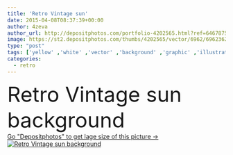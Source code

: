 ```yaml
---
title: 'Retro Vintage sun'
date: 2015-04-08T08:37:39+00:00
author: 4zeva
author_url: http://depositphotos.com/portfolio-4202565.html?ref=64678756
image: https://st2.depositphotos.com/thumbs/4202565/vector/6962/69623627/api_thumb_450.jpg?forcejpeg=true
type: "post"
tags: ['yellow' ,'white' ,'vector' ,'background' ,'graphic' ,'illustration' ,'design' ,'paper' ,'shiny' ,'art' ,'summer' ,'sun' ,'abstract' ,'texture' ,'shine' ,'sunny' ,'light' ,'warm' ,'solar' ,'pattern' ,'black' ,'style' ,'antique' ,'grunge' ,'old' ,'retro' ,'vintage' ,'sunrise' ,'star' ,'backdrop' ,'hot' ,'lines' ,'burn' ,'rays' ,'sunburst' ,'wallpaper' ,'template' ,'trendy' ,'film' ,'beam' ,'flare' ,'sunrays' ,'radiate' ,'distressed' ,'starburst' ,'burst' ,'and' ,'de' ,'pano' ,'sol' ]
categories: 
  - retro
---
```

<div aling="center">
            <font size="60"> Retro Vintage sun background</font>   
</div>
<div>
    <a href='https://depositphotos.com/69623627/stock-illustration-retro-vintage-sun.html?ref=64678756' target=_blank > Go "Depositphotos" to get lage size of this picture ->
        <img href='https://depositphotos.com/69623627/stock-illustration-retro-vintage-sun.html?ref=64678756' src='https://st2.depositphotos.com/4202565/6962/v/950/depositphotos_69623627-stock-illustration-retro-vintage-sun.jpg?forcejpeg=true' alt='Retro Vintage sun background' >
    </a>
</div>
